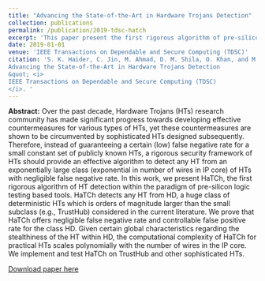 ```yaml
---
title: "Advancing the State-of-the-Art in Hardware Trojans Detection"
collection: publications
permalink: /publication/2019-tdsc-hatch
excerpt: 'This paper present the first rigorous algorithm of pre-silicon hardware Trojan detection.' 
date: 2019-01-01
venue: 'IEEE Transactions on Dependable and Secure Computing (TDSC)'
citation: 'S. K. Haider, C. Jin, M. Ahmad, D. M. Shila, O. Khan, and M. van Dijk. (2019).&quot;
Advancing the State-of-the-Art in Hardware Trojans Detection
&quot; <i>
IEEE Transactions on Dependable and Secure Computing (TDSC)
</i>. '
---
```


<b>Abstract:</b> Over the past decade, Hardware Trojans (HTs) research community has made significant progress towards developing effective countermeasures for various types of HTs, yet these countermeasures are shown to be circumvented by sophisticated HTs designed subsequently. Therefore, instead of guaranteeing a certain (low) false negative rate for a small constant set of publicly known HTs, a rigorous security framework of HTs should provide an effective algorithm to detect any HT from an exponentially large class (exponential in number of wires in IP core) of HTs with negligible false negative rate. In this work, we present HaTCh, the first rigorous algorithm of HT detection within the paradigm of pre-silicon logic testing based tools. HaTCh detects any HT from HD, a huge class of deterministic HTs which is orders of magnitude larger than the small subclass (e.g., TrustHub) considered in the current literature. We prove that HaTCh offers negligible false negative rate and controllable false positive rate for the class HD. Given certain global
characteristics regarding the stealthiness of the HT within HD, the computational complexity of HaTCh for practical HTs scales polynomially with the number of wires in the IP core. We implement and test HaTCh on TrustHub and other sophisticated HTs.

[Download paper here](http://ieeexplore.ieee.org/document/7820150)